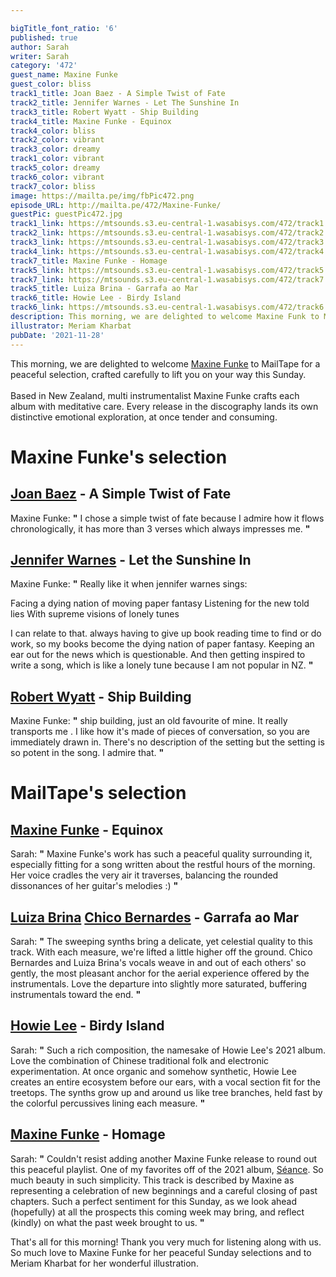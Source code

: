 ```yaml
---

bigTitle_font_ratio: '6'
published: true
author: Sarah
writer: Sarah
category: '472'
guest_name: Maxine Funke
guest_color: bliss
track1_title: Joan Baez - A Simple Twist of Fate
track2_title: Jennifer Warnes - Let The Sunshine In
track3_title: Robert Wyatt - Ship Building
track4_title: Maxine Funke - Equinox
track4_color: bliss
track2_color: vibrant
track3_color: dreamy
track1_color: vibrant
track5_color: dreamy
track6_color: vibrant
track7_color: bliss
image: https://mailta.pe/img/fbPic472.png
episode_URL: http://mailta.pe/472/Maxine-Funke/
guestPic: guestPic472.jpg
track1_link: https://mtsounds.s3.eu-central-1.wasabisys.com/472/track1.mp3
track2_link: https://mtsounds.s3.eu-central-1.wasabisys.com/472/track2.mp3
track3_link: https://mtsounds.s3.eu-central-1.wasabisys.com/472/track3.mp3
track4_link: https://mtsounds.s3.eu-central-1.wasabisys.com/472/track4.mp3
track7_title: Maxine Funke - Homage
track5_link: https://mtsounds.s3.eu-central-1.wasabisys.com/472/track5.mp3
track7_link: https://mtsounds.s3.eu-central-1.wasabisys.com/472/track7.mp3
track5_title: Luiza Brina - Garrafa ao Mar
track6_title: Howie Lee - Birdy Island
track6_link: https://mtsounds.s3.eu-central-1.wasabisys.com/472/track6.mp3
description: This morning, we are delighted to welcome Maxine Funk to MailTape for a peaceful selection, crafted carefully to lift you on your way this Sunday. Based in New Zealand, multi instrumentalist Maxine Funke crafts each album with meditative care. Every release in the discography lands its own distinctive emotional exploration, at once tender and consuming.
illustrator: Meriam Kharbat
pubDate: '2021-11-28'
---
```

 This morning, we are delighted to welcome [Maxine Funke](https://maxinefunke1.bandcamp.com/music) to MailTape for a peaceful selection, crafted carefully to lift you on your way this Sunday. 
<br><br>
Based in New Zealand, multi instrumentalist Maxine Funke crafts each album with meditative care. Every release in the discography lands its own distinctive emotional exploration, at once tender and consuming.  
 

# Maxine Funke's selection

##  [Joan Baez](http://www.joanbaez.com/discography/) - A Simple Twist of Fate
Maxine Funke: **"** I chose a simple twist of fate because I admire how it flows chronologically, it has more than 3 verses which always impresses me. **"** 

##  [Jennifer Warnes](https://www.discogs.com/artist/261834-Jennifer-Warnes) - Let the Sunshine In
Maxine Funke: **"** Really like it when jennifer warnes sings:

Facing a dying nation of moving paper fantasy
Listening for the new told lies
With supreme visions of lonely tunes

I can relate to that. always having to give up book reading time to find or do work, so my books become the dying nation of paper fantasy. Keeping an ear out for the news which is questionable. And then getting inspired to write a song, which is like a lonely tune because I am not popular in NZ. **"** 

## [Robert Wyatt](https://www.robert-wyatt.com/) - Ship Building
Maxine Funke: **"** ship building, just an old favourite of mine. It really transports me . I like how it's made of pieces of conversation, so you are immediately drawn in. There's no description of the setting but the setting is so potent in the song. I admire that. **"** 

# MailTape's selection

## [Maxine Funke](https://maxinefunke1.bandcamp.com/music) - Equinox
Sarah: **"** Maxine Funke's work has such a peaceful quality surrounding it, especially fitting for a song written about the restful hours of the morning. Her voice cradles the very air it traverses, balancing the rounded dissonances of her guitar's melodies :) **"** 

## [Luiza Brina](https://luizabrina.bandcamp.com/track/butterfly-part-julia-branco) [Chico Bernardes](https://chicobernardes.bandcamp.com/) - Garrafa ao Mar
Sarah: **"** The sweeping synths bring a delicate, yet celestial quality to this track. With each measure, we're lifted a little higher off the ground. Chico Bernardes and Luiza Brina's vocals weave in and out of each others' so gently, the most pleasant anchor for the aerial experience offered by the instrumentals. Love the departure into slightly more saturated, buffering instrumentals toward the end. **"** 

## [Howie Lee](https://howielee.bandcamp.com/album/birdy-island) - Birdy Island
Sarah: **"** Such a rich composition, the namesake of Howie Lee's 2021 album. Love the combination of Chinese traditional folk and electronic experimentation. At once organic and somehow synthetic, Howie Lee creates an entire ecosystem before our ears, with a vocal section fit for the treetops. The synths grow up and around us like tree branches, held fast by the colorful percussives lining each measure. **"** 

## [Maxine Funke](https://maxinefunke1.bandcamp.com/music) - Homage
Sarah: **"** Couldn't resist adding another Maxine Funke release to round out this peaceful playlist. One of my favorites off of the 2021 album, [Séance](https://maxinefunke1.bandcamp.com/album/seance). So much beauty in such simplicity. This track is described by Maxine as representing a celebration of new beginnings and a careful closing of past chapters. Such a perfect sentiment for this Sunday, as we look ahead (hopefully) at all the prospects this coming week may bring, and reflect (kindly) on what the past week brought to us. **"** 

That's all for this morning! Thank you very much for listening along with us. So much love to Maxine Funke for her peaceful Sunday selections and to Meriam Kharbat for her wonderful illustration.
